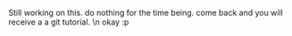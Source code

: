 Still working on this. do nothing for the time being. come back and you will receive a a git tutorial.
\n okay :p
